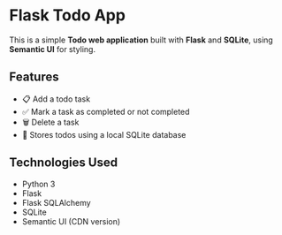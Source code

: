 # Flask Todo App

This is a simple **Todo web application** built with **Flask** and **SQLite**, using **Semantic UI** for styling. 

## Features

- 📋 Add a todo task
- ✅ Mark a task as completed or not completed
- 🗑️ Delete a task
- 💾 Stores todos using a local SQLite database

## Technologies Used

- Python 3
- Flask
- Flask SQLAlchemy
- SQLite
- Semantic UI (CDN version)
